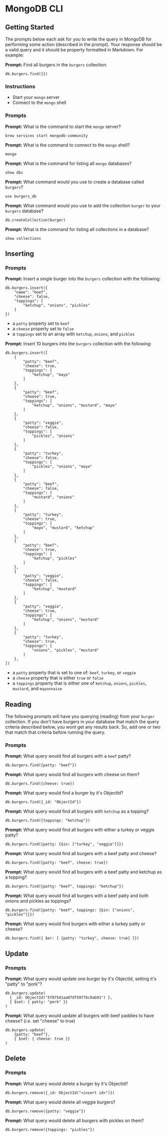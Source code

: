 # MongoDB CLI

## Getting Started

The prompts below each ask for you to write the query in MongoDB for performing
some action (described in the prompt). Your response should be a valid query and
it should be property formatted in Markdown. For example:

**Prompt:** Find all burgers in the `burgers` collection.

```
db.burgers.find({})
```

### Instructions

* Start your `mongo` server
* Connect to the `mongo` shell

### Prompts

**Prompt:** What is the command to start the `mongo` server?

```
brew services start mongodb-community
```

**Prompt:** What is the command to connect to the `mongo` shell?

```
mongo
```

**Prompt:** What is the command for listing all `mongo` databases?

```
show dbs
```

**Prompt:** What command would you use to create a database called `burgers`?

```
use burgers_db
```

**Prompt:** What command would you use to add the collection `burger` to your `burgers` database?

```
db.createCollection(burger)
```

**Prompt:** What is the command for listing all collections in a database?

```
show collections
```

## Inserting

### Prompts

**Prompt:** Insert a single burger into the `burgers` collection with the following:

```
db.burgers.insert({
    "name": "beef",
    "cheese": false,
    "toppings": [
        "ketchup", "onions", "pickles"
    ]
})
```

* a `patty` property set to `beef`
* a `cheese` property set to `false`
* a `toppings` set to an array with `ketchup`, `onions`, and `pickles`

**Prompt:** Insert 10 burgers into the `burgers` collection with the following:

```
db.burgers.insert([
    {
        "patty": "beef",
        "cheese": true,
        "toppings": [
            "ketchup", "mayo"
        ]
    },
    {
        "patty": "beef",
        "cheese": true,
        "toppings": [
            "ketchup", "onions", "mustard", "mayo"
        ]
    },
    {
        "patty": "veggie",
        "cheese": false,
        "toppings": [
            "pickles", "onions"
        ]
    },
    {
        "patty": "turkey",
        "cheese": false,
        "toppings": [
            "pickles", "onions", "mayo"
        ]
    },
    {
        "patty": "beef",
        "cheese": false,
        "toppings": [
            "mustard", "onions"
        ]
    },
    {
        "patty": "turkey",
        "cheese": true,
        "toppings": [
            "mayo", "mustard", "ketchup"
        ]
    },
    {
        "patty": "beef",
        "cheese": true,
        "toppings": [
            "ketchup", "pickles"
        ]
    },
    {
        "patty": "veggie",
        "cheese": false,
        "toppings": [
            "ketchup", "mustard"
        ]
    },
    {
        "patty": "veggie",
        "cheese": true,
        "toppings": [
            "ketchup", "onions", "mustard"
        ]
    },
    {
        "patty": "turkey",
        "cheese": true,
        "toppings": [
            "onions", "pickles", "mustard"
        ]
    },
])
```

* a `patty` property that is set to one of: `beef`, `turkey`, or `veggie`
* a `cheese` property that is either `true` or `false`
* a `toppings` property that is either one of `ketchup`, `onions`, `pickles`,
  `mustard`, and `mayonnaise`

## Reading

The following prompts will have you querying (reading) from your `burger`
collection. If you don't have burgers in your database that match the query
criteria described below, you wont get any results back. So, add one or two that
match that criteria before running the query.

### Prompts

**Prompt:** What query would find all burgers with a `beef` patty?

```
db.burgers.find({patty: "beef"})
```

**Prompt:** What query would find all burgers with cheese on them?

```
db.burgers.find({cheese: true})
```

**Prompt:** What query would find a burger by it's ObjectId?

```
db.burgers.find({_id: "ObjectId"})
```

**Prompt:** What query would find all burgers with `ketchup` as a topping?

```
db.burgers.find({toppings: "ketchup"})
```

**Prompt:** What query would find all burgers with either a turkey or veggie patty?

```
db.burgers.find({patty: {$in: ["turkey", "veggie"]}})
```

**Prompt:** What query would find all burgers with a beef patty and cheese?

```
db.burgers.find({patty: "beef", cheese: true})
```

**Prompt:** What query would find all burgers with a beef patty and ketchup as a topping?

```
db.burgers.find({patty: "beef", toppings: "ketchup"})
```

**Prompt:** What query would find all burgers with a beef patty and both onions and pickles as toppings?

```
db.burgers.find({patty: "beef", toppings: {$in: ["onions", "pickles"]}})
```

**Prompt:** What query would find burgers with either a turkey patty or cheese?

```
db.burgers.find({ $or: [ {patty: "turkey", cheese: true} ]})
```

## Update

### Prompts

**Prompt:** What query would update one burger by it's ObjectId, setting it's "patty" to "pork"?

```
db.burgers.update(
  { _id: ObjectId("5f875d1aa07df59776c9ab91") },
  { $set: { patty: "pork" }}
)
```

**Prompt:** What query would update all burgers with beef paddies to have cheese? (i.e. set "cheese" to true)

```
db.burgers.update(
    {patty: "beef"},
    { $set: { cheese: true }}
)
```
## Delete

### Prompts

**Prompt:** What query would delete a burger by it's ObjectId?

```
db.burgers.remove({_id: ObjectId("<insert id>")})
```

**Prompt:** What query would delete all veggie burgers?

```
db.burgers.remove({patty: "veggie"})
```

**Prompt:** What query would delete all burgers with pickles on them?

```
db.burgers.remove({toppings: "pickles"})
```

